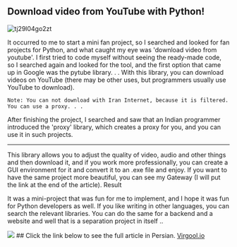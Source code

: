 ## Download video from YouTube with Python!
<p align='center'>
    
![tj29l04go2zt](https://user-images.githubusercontent.com/71524940/142176967-7a97e6ce-6d31-43cc-852a-b1b72604aa80.png)
    
It occurred to me to start a mini fan project, so I searched and looked for fan projects for Python, and what caught my eye was 'download video from youtube'. I first tried to code myself without seeing the ready-made code, so I searched again and looked for the tool, and the first option that came up in Google was the pytube library. . .
With this library, you can download videos on YouTube (there may be other uses, but programmers usually use YouTube to download).

    Note: You can not download with Iran Internet, because it is filtered. You can use a proxy. . .

After finishing the project, I searched and saw that an Indian programmer introduced the 'proxy' library, which creates a proxy for you, and you can use it in such projects. 
    
<hr/>

This library allows you to adjust the quality of video, audio and other things and then download it, and if you work more professionally, you can create a GUI environment for it and convert it to an .exe file and enjoy. If you want to have the same project more beautiful, you can see my Gateway (I will put the link at the end of the article).
Result

It was a mini-project that was fun for me to implement, and I hope it was fun for Python developers as well. If you like writing in other languages, you can search the relevant libraries. You can do the same for a backend and a website and well that is a separation project in itself ..

<img src="https://img.shields.io/badge/-See the full article-lightblue?style=for-the-badge" />
## Click the link below to see the full article in Persian.
 <a href="https://virgool.io/@aliakbar.zohour/%D8%AF%D8%A7%D9%86%D9%84%D9%88%D8%AF-%D9%88%DB%8C%D8%AF%D8%A6%D9%88-%D8%A7%D8%B2-%DB%8C%D9%88%D8%AA%DB%8C%D9%88%D8%A8-%D8%A8%D8%A7-%D9%BE%D8%A7%DB%8C%D8%AA%D9%88%D9%86-xcldilko6brj">Virgool.io</a>
</p>
